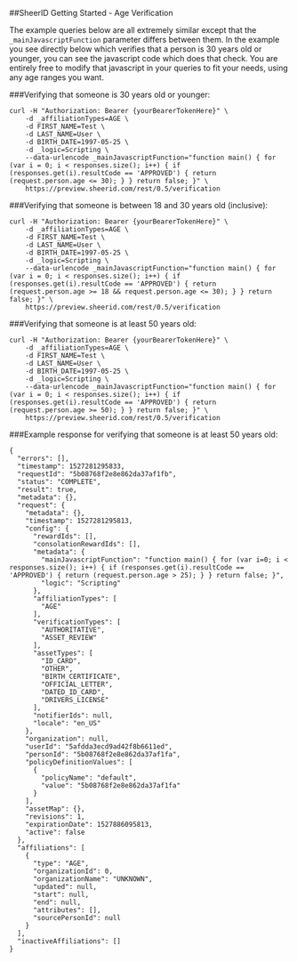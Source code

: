 ##SheerID Getting Started - Age Verification

The example queries below are all extremely similar except that the `_mainJavascriptFunction` parameter differs between them.  In the example you see directly below which verifies that a person is 30 years old or younger, you can see the javascript code which does that check.  You are entirely free to modify that javascript in your queries to fit your needs, using any age ranges you want.

###Verifying that someone is 30 years old or younger:

```
curl -H "Authorization: Bearer {yourBearerTokenHere}" \
	-d _affiliationTypes=AGE \
	-d FIRST_NAME=Test \
	-d LAST_NAME=User \
	-d BIRTH_DATE=1997-05-25 \
	-d _logic=Scripting \
	--data-urlencode _mainJavascriptFunction="function main() { for (var i = 0; i < responses.size(); i++) { if (responses.get(i).resultCode == 'APPROVED') { return (request.person.age <= 30); } } return false; }" \
	https://preview.sheerid.com/rest/0.5/verification
```

###Verifying that someone is between 18 and 30 years old (inclusive):

```
curl -H "Authorization: Bearer {yourBearerTokenHere}" \
	-d _affiliationTypes=AGE \
	-d FIRST_NAME=Test \
	-d LAST_NAME=User \
	-d BIRTH_DATE=1997-05-25 \
	-d _logic=Scripting \
	--data-urlencode _mainJavascriptFunction="function main() { for (var i = 0; i < responses.size(); i++) { if (responses.get(i).resultCode == 'APPROVED') { return (request.person.age >= 18 && request.person.age <= 30); } } return false; }" \
	https://preview.sheerid.com/rest/0.5/verification
```

###Verifying that someone is at least 50 years old:

```
curl -H "Authorization: Bearer {yourBearerTokenHere}" \
	-d _affiliationTypes=AGE \
	-d FIRST_NAME=Test \
	-d LAST_NAME=User \
	-d BIRTH_DATE=1997-05-25 \
	-d _logic=Scripting \
	--data-urlencode _mainJavascriptFunction="function main() { for (var i = 0; i < responses.size(); i++) { if (responses.get(i).resultCode == 'APPROVED') { return (request.person.age >= 50); } } return false; }" \
	https://preview.sheerid.com/rest/0.5/verification
```

###Example response for verifying that someone is at least 50 years old:

```
{
  "errors": [], 
  "timestamp": 1527281295833, 
  "requestId": "5b08768f2e8e862da37af1fb", 
  "status": "COMPLETE", 
  "result": true, 
  "metadata": {}, 
  "request": {
    "metadata": {}, 
    "timestamp": 1527281295813, 
    "config": {
      "rewardIds": [], 
      "consolationRewardIds": [], 
      "metadata": {
        "mainJavascriptFunction": "function main() { for (var i=0; i < responses.size(); i++) { if (responses.get(i).resultCode == 'APPROVED') { return (request.person.age > 25); } } return false; }", 
        "logic": "Scripting"
      }, 
      "affiliationTypes": [
        "AGE"
      ], 
      "verificationTypes": [
        "AUTHORITATIVE", 
        "ASSET_REVIEW"
      ], 
      "assetTypes": [
        "ID_CARD", 
        "OTHER", 
        "BIRTH_CERTIFICATE", 
        "OFFICIAL_LETTER", 
        "DATED_ID_CARD", 
        "DRIVERS_LICENSE"
      ], 
      "notifierIds": null, 
      "locale": "en_US"
    }, 
    "organization": null, 
    "userId": "5afdda3ecd9ad42f8b6611ed", 
    "personId": "5b08768f2e8e862da37af1fa", 
    "policyDefinitionValues": [
      {
        "policyName": "default", 
        "value": "5b08768f2e8e862da37af1fa"
      }
    ], 
    "assetMap": {}, 
    "revisions": 1, 
    "expirationDate": 1527886095813, 
    "active": false
  }, 
  "affiliations": [
    {
      "type": "AGE", 
      "organizationId": 0, 
      "organizationName": "UNKNOWN", 
      "updated": null, 
      "start": null, 
      "end": null, 
      "attributes": [], 
      "sourcePersonId": null
    }
  ], 
  "inactiveAffiliations": []
}
```

